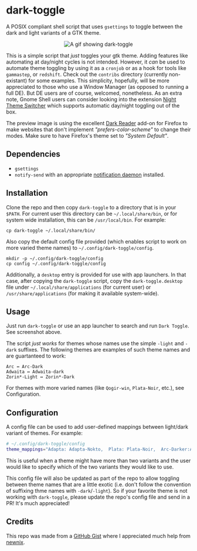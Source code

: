 # dark-toggle

A POSIX compliant shell script that uses `gsettings` to toggle between the dark and light variants of a GTK theme.

<p align="center"><img src="https://i.ibb.co/ng2s9kd/test.gif" alt="A gif showing dark-toggle"></p>

This is a simple script that _just_ toggles your gtk theme. Adding features like automating at day/night cycles is not intended. However, it _can_ be used to automate theme toggling by using it as a `cronjob` or as a hook for tools like `gammastep`, or `redshift`. Check out the `contribs` directory (currently non-existant) for some examples. This simplicity, hopefully, will be more appreciated to those who use a Window Manager (as opposed to running a full DE). But DE users are of course, welcomed, nonetheless. As an extra note, Gnome Shell users can consider looking into the extension [Night Theme Switcher](https://extensions.gnome.org/extension/2236/night-theme-switcher/) which supports automatic day/night toggling out of the box.

The preview image is using the excellent [Dark Reader]() add-on for Firefox to make websites that don't implement _"prefers-color-scheme"_ to change their modes. Make sure to have Firefox's theme set to _"System Default"_.

## Dependencies

+ `gsettings`
+ `notify-send` with an appropriate [notification daemon](https://wiki.archlinux.org/title/Desktop_notifications#Notification_servers) installed.

## Installation

Clone the repo and then copy `dark-toggle` to a directory that is in your `$PATH`. For current user this directory can be `~/.local/share/bin`, or for system wide installation, this can be `/usr/local/bin`. For example:

	cp dark-toggle ~/.local/share/bin/
	
Also copy the default config file provided (which enables script to work on more varied theme names) to `~/.config/dark-toggle/config`.

	mkdir -p ~/.config/dark-toggle/config
	cp config ~/.config/dark-toggle/config
	
Additionally, a `desktop` entry is provided for use with app launchers. In that case, after copying the `dark-toggle` script, copy the `dark-toggle.desktop` file under `~/.local/share/applications` (for current user) or `/usr/share/applications` (for making it available system-wide).

## Usage

Just run `dark-toggle` or use an app launcher to search and run `Dark Toggle`. See screenshot above.

The script _just works_ for themes whose names use the simple `-light` and `-dark` suffixes. The following themes are examples of such theme names and are guartanteed to work:

	Arc ↔ Arc-Dark
	Adwaita ↔ Adwaita-dark
	Zorin*-Light ↔ Zorin*-Dark
	
For themes with more varied names (like `Qogir-win`, `Plata-Noir`, etc.), see Configuration.

## Configuration

A config file can be used to add user-defined mappings between light/dark variant of themes. For example:

```sh
# ~/.config/dark-toggle/config
theme_mappings="Adapta: Adapta-Nokto,  Plata: Plata-Noir,  Arc-Darker:Arc-Dark"
```

This is useful when a theme might have more than two variants and the user would like to specify which of the two variants they would like to use.

This config file will also be updated as part of the repo to allow toggling between theme names that are a little exotic (i.e. don't follow the convention of suffixing thme names with `-dark`/`-light`). So if your favorite theme is not working with `dark-toggle`, please update the repo's config file and send in a PR! It's much appreciated!

## Credits

This repo was made from a [GitHub Gist](https://gist.github.com/rifazn/584a94d6f79e13b320180e7c9ec81eea) where I appreciated much help from [newnix](https://gist.github.com/newnix).

